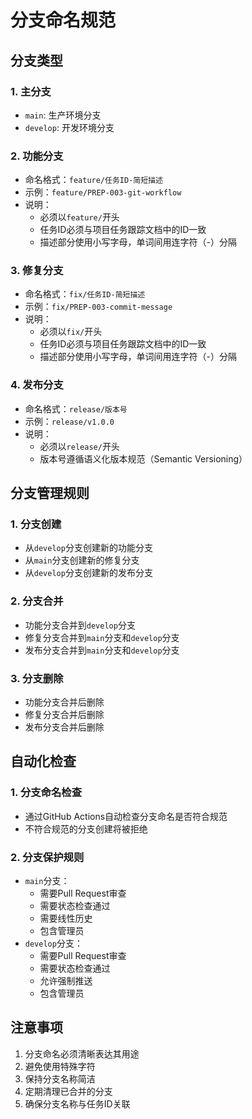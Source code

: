 # 分支命名规范

## 分支类型

### 1. 主分支
- `main`: 生产环境分支
- `develop`: 开发环境分支

### 2. 功能分支
- 命名格式：`feature/任务ID-简短描述`
- 示例：`feature/PREP-003-git-workflow`
- 说明：
  - 必须以`feature/`开头
  - 任务ID必须与项目任务跟踪文档中的ID一致
  - 描述部分使用小写字母，单词间用连字符（-）分隔

### 3. 修复分支
- 命名格式：`fix/任务ID-简短描述`
- 示例：`fix/PREP-003-commit-message`
- 说明：
  - 必须以`fix/`开头
  - 任务ID必须与项目任务跟踪文档中的ID一致
  - 描述部分使用小写字母，单词间用连字符（-）分隔

### 4. 发布分支
- 命名格式：`release/版本号`
- 示例：`release/v1.0.0`
- 说明：
  - 必须以`release/`开头
  - 版本号遵循语义化版本规范（Semantic Versioning）

## 分支管理规则

### 1. 分支创建
- 从`develop`分支创建新的功能分支
- 从`main`分支创建新的修复分支
- 从`develop`分支创建新的发布分支

### 2. 分支合并
- 功能分支合并到`develop`分支
- 修复分支合并到`main`分支和`develop`分支
- 发布分支合并到`main`分支和`develop`分支

### 3. 分支删除
- 功能分支合并后删除
- 修复分支合并后删除
- 发布分支合并后删除

## 自动化检查

### 1. 分支命名检查
- 通过GitHub Actions自动检查分支命名是否符合规范
- 不符合规范的分支创建将被拒绝

### 2. 分支保护规则
- `main`分支：
  - 需要Pull Request审查
  - 需要状态检查通过
  - 需要线性历史
  - 包含管理员
- `develop`分支：
  - 需要Pull Request审查
  - 需要状态检查通过
  - 允许强制推送
  - 包含管理员

## 注意事项

1. 分支命名必须清晰表达其用途
2. 避免使用特殊字符
3. 保持分支名称简洁
4. 定期清理已合并的分支
5. 确保分支名称与任务ID关联 
